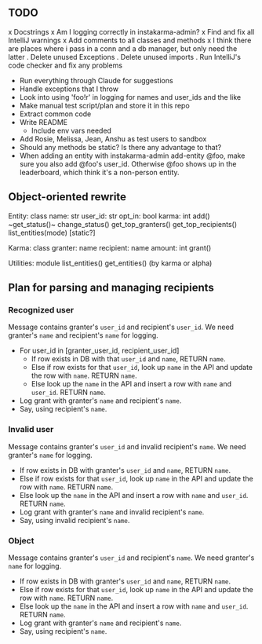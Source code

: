 ## TODO

x Docstrings
x Am I logging correctly in instakarma-admin?
x Find and fix all IntelliJ warnings
x Add comments to all classes and methods
x I think there are places where i pass in a conn and a db manager, but only need the latter
. Delete unused Exceptions
. Delete unused imports
. Run IntelliJ's code checker and fix any problems
- Run everything through Claude for suggestions
- Handle exceptions that I throw
- Look into using 'foo!r' in logging for names and user_ids and the like
- Make manual test script/plan and store it in this repo
- Extract common code
- Write README
  - Include env vars needed
- Add Rosie, Melissa, Jean, Anshu as test users to sandbox
- Should any methods be static? Is there any advantage to that?
- When adding an entity with instakarma-admin add-entity @foo, make sure you also add @foo's user_id. Otherwise @foo shows up in the leaderboard, which think it's a non-person entity.


## Object-oriented rewrite

Entity: class
  name: str
  user_id: str
  opt_in: bool
  karma: int
  add()
  ~get_status()~
  change_status()
  get_top_granters()
  get_top_recipients()
  list_entities(mode) [static?]

Karma: class
  granter: name
  recipient: name
  amount: int
  grant()

Utilities: module
  list_entities()
  get_entities() (by karma or alpha)



## Plan for parsing and managing recipients

### Recognized user

Message contains granter's `user_id` and recipient's `user_id`.
We need granter's `name` and recipient's `name` for logging.

* For user_id in [granter_user_id, recipient_user_id]
   * If row exists in DB with that `user_id` and `name`, RETURN `name`.
   * Else if row exists for that `user_id`, look up `name` in the API and update the row with `name`. RETURN `name`.
   * Else look up the `name` in the API and insert a row with `name` and `user_id`. RETURN `name`.
* Log grant with granter's `name` and recipient's `name`.
* Say, using recipient's `name`.


### Invalid user

Message contains granter's `user_id` and invalid recipient's `name`.
We need granter's `name` for logging.

* If row exists in DB with granter's `user_id` and `name`, RETURN `name`.
* Else if row exists for that `user_id`, look up `name` in the API and update the row with `name`. RETURN `name`.
* Else look up the `name` in the API and insert a row with `name` and `user_id`. RETURN `name`.
* Log grant with granter's `name` and invalid recipient's `name`.
* Say, using invalid recipient's `name`.


### Object

Message contains granter's `user_id` and recipient's `name`.
We need granter's `name` for logging.

* If row exists in DB with granter's `user_id` and `name`, RETURN `name`.
* Else if row exists for that `user_id`, look up `name` in the API and update the row with `name`. RETURN `name`.
* Else look up the `name` in the API and insert a row with `name` and `user_id`. RETURN `name`.
* Log grant with granter's `name` and recipient's `name`.
* Say, using recipient's `name`.
